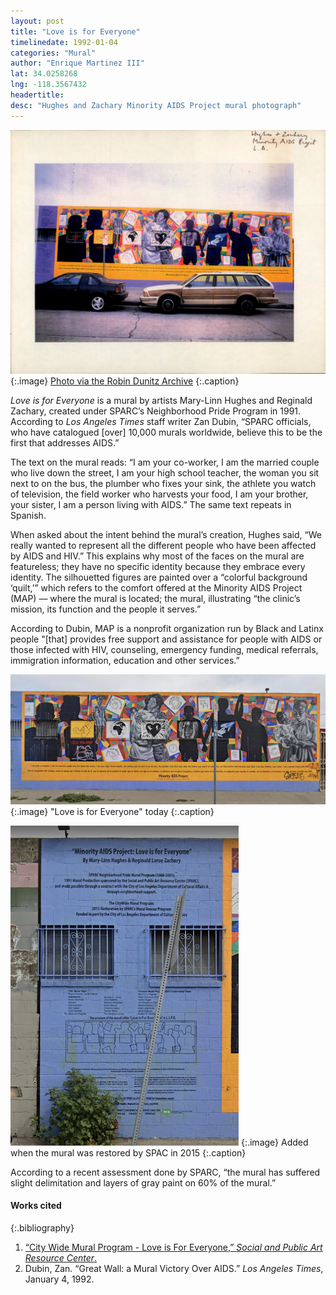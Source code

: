 ```yaml
---
layout: post
title: "Love is for Everyone"
timelinedate: 1992-01-04
categories: "Mural"
author: "Enrique Martinez III"
lat: 34.0258268
lng: -118.3567432
headertitle:
desc: "Hughes and Zachary Minority AIDS Project mural photograph"
---
```


![Photograph of Mural](images/obj38.jpg)
   {:.image}
[Photo via the Robin Dunitz Archive](https://visualizela.github.io/dunitzarchive/dunitzproject/obj38/)
   {:.caption}

*Love is for Everyone* is a mural by artists Mary-Linn Hughes and Reginald Zachary, created under SPARC’s Neighborhood Pride Program in 1991. According to *Los Angeles Times* staff writer Zan Dubin, “SPARC officials, who have catalogued [over] 10,000 murals worldwide, believe this to be the first that addresses AIDS.”

The text on the mural reads: “I am your co-worker, I am the married couple who live down the street, I am your high school teacher, the woman you sit next to on the bus, the plumber who fixes your sink, the athlete you watch of television, the field worker who harvests your food, I am your brother, your sister, I am a person living with AIDS.” The same text repeats in Spanish. 

When asked about the intent behind the mural’s creation, Hughes said, “We really wanted to represent all the different people who have been affected by AIDS and HIV.” This explains why most of the faces on the mural are featureless; they have no specific identity because they embrace every identity. The silhouetted figures are painted over a  “colorful background ‘quilt,’” which refers to the comfort offered at the Minority AIDS Project (MAP) –– where the mural is located; the mural, illustrating “the clinic’s mission, its function and the people it serves.”

According to Dubin, MAP is a nonprofit organization run by Black and Latinx people "[that] provides free support and assistance for people with AIDS or those infected with HIV, counseling, emergency funding, medical referrals, immigration information, education and other services.”


![Photograph of Mural](images/aids1.png)
   {:.image}
"Love is for Everyone" today
   {:.caption}

![Photograph of Mural](images/aids2.png)
   {:.image}
Added when the mural was restored by SPAC in 2015
   {:.caption}

According to a recent assessment done by SPARC, “the mural has suffered slight delimitation and layers of gray paint on 60% of the mural.”

#### Works cited

{:.bibliography}
1. [“City Wide Mural Program - Love is For Everyone,” *Social and Public Art Resource Center*.](https://sparcinla.org/love-is-for-everyone-hughes-zachary-cd-10/) 
2. Dubin, Zan. “Great Wall: a Mural Victory Over AIDS.” *Los Angeles Times*, January 4, 1992.
